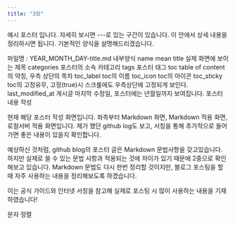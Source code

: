 ```yaml
---
title: "3장"
---
```


예시 포스터 입니다. 자세히 보시면 ---로 있는 구간이 있습니다.
이 안에서 상세 내용을 정리하시면 됩니다.
기본적인 양식을 설명해드리겠습니다.

파일명 : YEAR_MONTH_DAY-title.md
내부양식
name	mean
title	실제 화면에 보이는 제목
categories	포스터의 소속 카테고리
tags	포스터 태그
toc	table of content의 약칭, 우측 상단의 목차
toc_label	toc의 이름
toc_icon	toc의 아이콘
toc_sticky	toc의 고정유무, 고정(true)시 스크롤에도 우측상단에 고정되게 보인다.
last_modified_at	게시글 마지막 수정일, 포스터에는 년월일까지 보여집니다.
포스터 내용 작성


현재 해당 포스터 작성 화면입니다.
좌측부터 Markdown 화면, Markdown 적용 화면, 로컬서버 적용 화면입니다.
제가 했던 github log도 보고, 서칭을 통해 추가적으로 들어가면 좋은 내용이 있을지 확인합니다.

예상하신 것처럼, github blog의 포스터 글은 Markdown 문법사항을 갖고있습니다.
하지만 실제로 쓸 수 있는 문법 사항과 적용되는 것에 차이가 있기 때문에 2중으로 확인해보고 있습니다.
Markdown 문법도 다시 한번 정리할 것이지만, 블로그 포스팅을 할 때 자주 사용하는 내용을 정리해보도록 하겠습니다.

이는 공식 가이드와 인터넷 서칭을 참고해 실제로 포스팅 시 많이 사용하는 내용을 기재하였습니다!

문자 정렬
